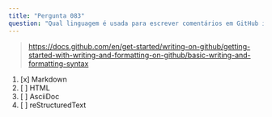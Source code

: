 ```yaml
---
title: "Pergunta 083"
question: "Qual linguagem é usada para escrever comentários em GitHub issues e pull requests?"
---
```



> https://docs.github.com/en/get-started/writing-on-github/getting-started-with-writing-and-formatting-on-github/basic-writing-and-formatting-syntax
1. [x] Markdown
1. [ ] HTML
1. [ ] AsciiDoc
1. [ ] reStructuredText
